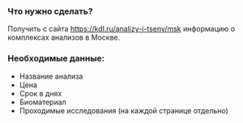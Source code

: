 ### Что нужно сделать?
Получить с сайта https://kdl.ru/analizy-i-tseny/msk информацию о комплексах анализов в Москве.

### Необходимые данные:
- Название анализа
- Цена
- Срок в днях
- Биоматериал
- Проходимые исследования (на каждой странице отдельно)